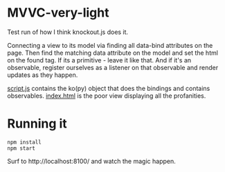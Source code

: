 # MVVC-very-light
Test run of how I think knockout.js does it.

Connecting a view to its model via finding all data-bind attributes on the page. 
Then find the matching data attribute on the model and set the html on the found tag.
If its a primitive - leave it like that. And if it's an observable, register ourselves as a listener 
on that observable and render updates as they happen.

[script.js](../blob/master/script.js) contains the ko(py) object that does the bindings and contains observables.
[index.html](../blob/master/index.html) is the poor view displaying all the profanities.

# Running it
```
npm install
npm start
```

Surf to http://localhost:8100/ and watch the magic happen.
